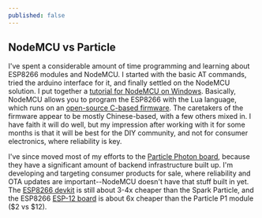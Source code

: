 ```yaml
---
published: false
---
```


## NodeMCU vs Particle

I've spent a considerable amount of time programming and learning about ESP8266 modules and NodeMCU. I started with the basic AT commands, tried the arduino interface for it, and finally settled on the NodeMCU solution.  I put together a [tutorial for NodeMCU on Windows](/docs/NodeMCUonWindows.pdf).  Basically, NodeMCU allows you to program the ESP8266 with the Lua language, which runs on an [open-source C-based firmware](https://github.com/nodemcu/nodemcu-firmware).  The caretakers of the firmware appear to be mostly Chinese-based, with a few others mixed in.  I have faith it will do well, but my impression after working with it for some months is that it will be best for the DIY community, and not for consumer electronics, where reliability is key.

I've since moved most of my efforts to the [Particle Photon board](https://store.particle.io/), because they have a significant amount of backend infrastructure built up.  I'm developing and targeting consumer products for sale, where reliability and OTA updates are important--NodeMCU doesn't have that stuff built in yet.  The [ESP8266 devkit](http://www.aliexpress.com/item/FLASH-NodeMcu-Lua-WIFI-jaringan-papan-pengembangan-Berbasis-ESP8266/32448650599.html) is still about 3-4x cheaper than the Spark Particle, and the ESP8266 [ESP-12 board](http://www.aliexpress.com/item/Free-Shipping-ESP8266-serial-WIFI-model-ESP-12-ESP-12E-ESP12E-Authenticity-Guaranteed-ESP12/32349990031.html) is about 6x cheaper than the Particle P1 module ($2 vs $12).